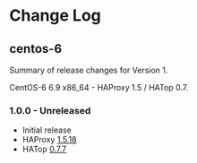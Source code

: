 # Change Log

## centos-6

Summary of release changes for Version 1.

CentOS-6 6.9 x86_64 - HAProxy 1.5 / HATop 0.7.

### 1.0.0 - Unreleased

- Initial release
- HAProxy [1.5.18](http://www.haproxy.org/download/1.5/src/CHANGELOG)
- HATop [0.7.7](http://feurix.org/projects/hatop/changes/#hatop-0-7-7)
